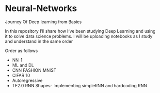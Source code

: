 # Neural-Networks
Journey Of Deep learning from Basics

In this repository I’ll share how I’ve been studying Deep Learning and using it to solve data science problems.
I will be uploading notebooks as I study and understand in the same order

Order as follows
 - NN-1
 - ML and DL
 - CNN FASHION MNIST
 - CIFAR 10
 - Autoregressive 
 - TF2.0 RNN Shapes- Implementing simpleRNN and hardcoding RNN
